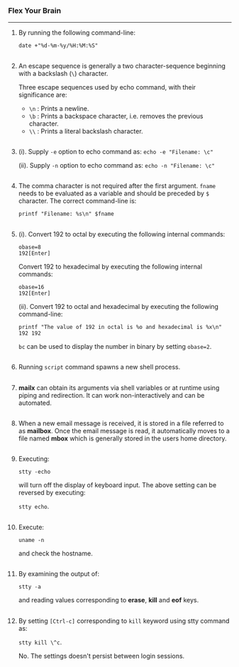 ### Flex Your Brain

---

01. By running the following command-line:


    `date +"%d-%m-%y/%H:%M:%S"`

##

02. An escape sequence is generally a two character-sequence beginning with a backslash (`\`) character.

    Three escape sequences used by echo command, with their significance are:

    -   `\n` : Prints a newline.
    -   `\b` : Prints a backspace character, i.e. removes the previous character.
    -   `\\` : Prints a literal backslash character.

##

03. (i). Supply `-e` option to echo command as: `echo -e "Filename: \c"`

    (ii). Supply `-n` option to echo command as: `echo -n "Filename: \c"`

##

04. The comma character is not required after the first argument. `fname` needs to be evaluated as a variable and should be preceded by `$` character. The correct command-line is:

    `printf "Filename: %s\n" $fname`

##

05. (i). Convert 192 to octal by executing the following internal commands:

    `obase=8`
    <br/>
    `192[Enter]`



    Convert 192 to hexadecimal by executing the following internal commands:
    
    `obase=16`
    <br/>
    `192[Enter]`

    (ii). Convert 192 to octal and hexadecimal by executing the following command-line:

    `printf "The value of 192 in octal is %o and hexadecimal is %x\n" 192 192`

    `bc` can be used to display the number in binary by setting `obase=2`.

##

06. Running `script` command spawns a new shell process.

##

07. **mailx** can obtain its arguments via shell variables or at runtime using piping and redirection. It can work non-interactively and can be automated.

##

08. When a new email message is received, it is stored in a file referred to as **mailbox**. Once the email message is read, it automatically moves to a file named **mbox** which is generally stored in the users home directory.

##

09. Executing:

    `stty -echo`

    will turn off the display of keyboard input. The above setting can be reversed by executing:

    `stty echo`.

##

10. Execute:

    `uname -n`

    and check the hostname.

##

11. By examining the output of:

    `stty -a`

    and reading values corresponding to **erase**, **kill** and **eof** keys.

##

12. By setting `[Ctrl-c]` corresponding to `kill` keyword using stty command as:

    `stty kill \^c`.

    No. The settings doesn't persist between login sessions.

##
